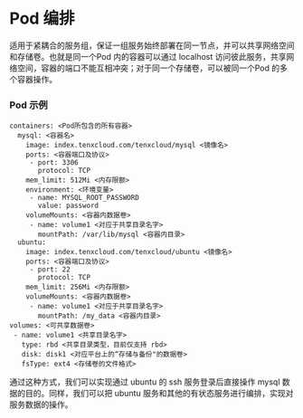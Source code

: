 # Pod 编排
适用于紧耦合的服务组，保证一组服务始终部署在同一节点，并可以共享网络空间和存储卷。也就是同一个Pod 内的容器可以通过 localhost 访问彼此服务，共享网络空间，容器的端口不能互相冲突；对于同一个存储卷，可以被同一个Pod 的多个容器操作。

### Pod 示例
```
containers: <Pod所包含的所有容器>
  mysql: <容器名>
    image: index.tenxcloud.com/tenxcloud/mysql <镜像名>
    ports: <容器端口及协议>
     - port: 3306
       protocol: TCP
    mem_limit: 512Mi <内存限额>
    environment: <环境变量>
     - name: MYSQL_ROOT_PASSWORD
       value: password
    volumeMounts: <容器内数据卷>
     - name: volume1 <对应于共享目录名字>
       mountPath: /var/lib/mysql <容器内目录>
  ubuntu:
    image: index.tenxcloud.com/tenxcloud/ubuntu <镜像名>
    ports: <容器端口及协议>
     - port: 22
       protocol: TCP
    mem_limit: 256Mi <内存限额>
    volumeMounts: <容器内数据卷>
     - name: volume1 <对应于共享目录名字>
       mountPath: /my_data <容器内目录>
volumes: <可共享数据卷>
 - name: volume1 <共享目录名字>
   type: rbd <共享目录类型，目前仅支持 rbd>
   disk: disk1 <对应平台上的“存储与备份"的数据卷>
   fsType: ext4 <存储卷的文件格式>
```

通过这种方式，我们可以实现通过 ubuntu 的 ssh 服务登录后直接操作 mysql 数据的目的。同样，我们可以把 ubuntu 服务和其他的有状态服务进行编排，实现对服务数据的操作。

